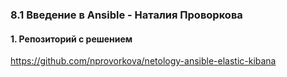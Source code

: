 ### 8.1 Введение в Ansible - Наталия Проворкова
#### 1. Репозиторий с решением
https://github.com/nprovorkova/netology-ansible-elastic-kibana
